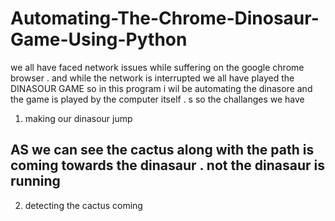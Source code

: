 # Automating-The-Chrome-Dinosaur-Game-Using-Python
we all have faced network issues while suffering on the google chrome browser . and while the network is interrupted we all have played the DINASOUR GAME
so in this program i wil  be automating the dinasore and the game is played by the computer itself . s
so the challanges we have
1. making our dinasour jump
## AS we can see the cactus along with the path is coming towards the dinasaur . not the dinasaur is running
2. detecting the cactus coming 


